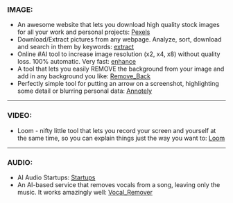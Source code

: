 

### IMAGE:

* An awesome website that lets you download high quality stock images for all your work and personal projects: [Pexels](https://www.pexels.com/)
* Download/Extract pictures from any webpage. Analyze, sort, download and search in them by keywords: [extract](https://extract.pics/)
* Online #AI tool to increase image resolution (x2, x4, x8) without quality loss. 100% automatic. Very fast: [enhance](http://letsenhance.io)
* A tool that lets you easily REMOVE the background from your image and add in any background you like: [Remove_Back](https://www.remove.bg/)
* Perfectly simple tool for putting an arrow on a screenshot, highlighting some detail or blurring personal data: [Annotely](https://szoter.com/launch/)

* * *

### VIDEO:

* Loom - nifty little tool that lets you record your screen and yourself at the same time, so you can explain things just the way you want to: [Loom](https://www.loom.com/screen-recorder)

* * * 

### AUDIO:

* AI Audio Startups: [Startups](https://github.com/csteinmetz1/ai-audio-startups)
* An AI-based service that removes vocals from a song, leaving only the music. It works amazingly well: [Vocal_Remover](https://vocalremover.org)
